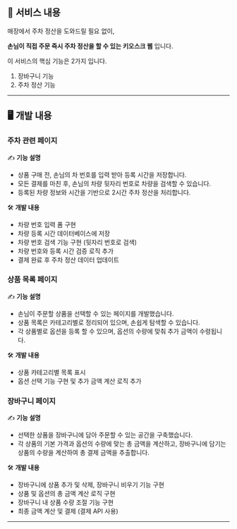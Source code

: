 ## 📜 서비스 내용

매장에서 주차 정산을 도와드릴 필요 없이, 

**손님이 직접 주문 즉시 주차 정산을 할 수 있는 키오스크 웹** 입니다.

이 서비스의 핵심 기능은 2가지 입니다.

1. 장바구니 기능
2. 주차 정산 기능

---

## 🖥 개발 내용

### 주차 관련 페이지

✍️ **기능 설명**

- 상품 구매 전, 손님의 차 번호를 입력 받아 등록 시간을 저장합니다.
- 모든 결제를 마친 후, 손님의 차량 뒷자리 번호로 차량을 검색할 수 있습니다.
- 등록된 차량 정보와 시간을 기반으로 2시간 주차 정산을 처리합니다.

🛠 **개발 내용**

- 차량 번호 입력 폼 구현
- 차량 등록 시간 데이터베이스에 저장
- 차량 번호 검색 기능 구현 (뒷자리 번호로 검색)
- 차량 번호와 등록 시간 검증 로직 추가
- 결제 완료 후 주차 정산 데이터 업데이트

### 상품 목록 페이지

✍️ **기능 설명**

- 손님이 주문할 상품을 선택할 수 있는 페이지를 개발했습니다.
- 상품 목록은 카테고리별로 정리되어 있으며, 손쉽게 탐색할 수 있습니다.
- 각 상품별로 옵션을 등록 할 수 있으며, 옵션의 수량에 맞춰 추가 금액이 수령됩니다.

🛠 **개발 내용**

- 상품 카테고리별 목록 표시
- 옵션 선택 기능 구현 및 추가 금액 계산 로직 추가

### 장바구니 페이지

✍️ **기능 설명**

- 선택한 상품을 장바구니에 담아 주문할 수 있는 공간을 구축했습니다.
- 각 상품의 기본 가격과 옵션의 수량에 맞는 총 금액을 계산하고, 장바구니에 담기는 상품의 수량을 계산하여 총 결제 금액을 추출합니다.

🛠 **개발 내용**

- 장바구니에 상품 추가 및 삭제, 장바구니 비우기 기능 구현
- 상품 및 옵션의 총 금액 계산 로직 구현
- 장바구니 내 상품 수량 조절 기능 구현
- 최종 금액 계산 및 결제 (결제 API 사용)

---
